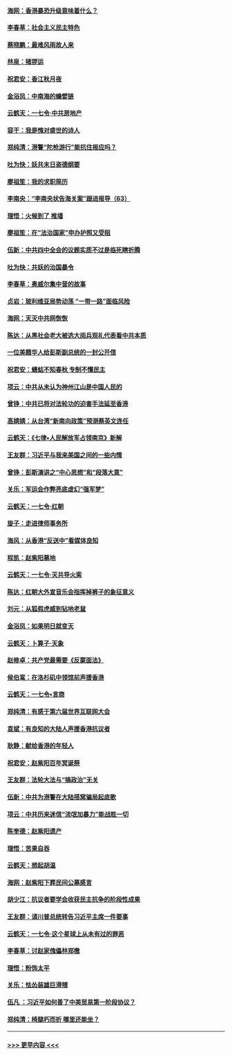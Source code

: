 #### [海网：香港暴恐升级意味着什么？](../pages/nsc993/n11635904.md?t=11071033) 
#### [李春草：社会主义民主特色](../pages/nsc993/n11634657.md?t=11071033) 
#### [蔡晓鹏：最难风雨故人来](../pages/nsc993/n11633145.md?t=11071033) 
#### [林泉：猪猡运](../pages/nsc993/n11631469.md?t=11071033) 
#### [祝君安：香江秋月夜](../pages/nsc993/n11631440.md?t=11071033) 
#### [金浴凤：中南海的蟾嬖链](../pages/nsc993/n11631290.md?t=11071033) 
#### [云鹤天：一七令·中共房地产](../pages/nsc993/n11630084.md?t=11071033) 
#### [容干：我是愧对盛世的诗人](../pages/nsc993/n11630059.md?t=11071033) 
#### [郑纯清：港警“陀枪游行”能抗住报应吗？](../pages/nsc993/n11629999.md?t=11071033) 
#### [吐为快：妖共末日盗德纲要](../pages/nsc993/n11628610.md?t=11071033) 
#### [廖祖笙：我的求职简历](../pages/nsc993/n11628492.md?t=11071033) 
#### [李南央：“李南央状告海关案”跟进报导（63）](../pages/nsc993/n11627039.md?t=11071033) 
#### [理悟：火候到了 推墙](../pages/nsc993/n11626917.md?t=11071033) 
#### [廖祖笙：在“法治国家”申办护照又受阻](../pages/nsc993/n11626500.md?t=11071033) 
#### [伍新：中共四中全会的议题实质不过是临死瞎折腾](../pages/nsc993/n11621774.md?t=11071033) 
#### [吐为快：共妖的治国暴令](../pages/nsc993/n11621401.md?t=11071033) 
#### [李春草：奥威尔集中营的故事](../pages/nsc993/n11621373.md?t=11071033) 
#### [贞岩：玻利维亚局势动荡 “一带一路”面临风险](../pages/nsc993/n11619480.md?t=11071033) 
#### [海网：天灭中共网恢恢](../pages/nsc993/n11618261.md?t=11071033) 
#### [陈达：从黑社会老大被选大阅兵观礼代表看中共本质](../pages/nsc993/n11618229.md?t=11071033) 
#### [一位美籍华人给彭斯副总统的一封公开信](../pages/nsc993/n11616906.md?t=11071033) 
#### [祝君安：蟪蛄不知春秋  专制不懂民主](../pages/nsc993/n11616882.md?t=11071033) 
#### [项云：中共从未认为神州江山是中国人民的](../pages/nsc993/n11616763.md?t=11071033) 
#### [曾铮：中共已将对法轮功的迫害手法延至香港](../pages/nsc993/n11616561.md?t=11071033) 
#### [高婧婧：从台湾“新南向政策”预测蔡英文连任](../pages/nsc993/n11616518.md?t=11071033) 
#### [云鹤天：《七律▪人民解放军占领南京》新解](../pages/nsc993/n11616490.md?t=11071033) 
#### [王友群：习近平与我来美国之间的一些内情](../pages/nsc993/n11615052.md?t=11071033) 
#### [曾铮：彭斯演讲之“中心思想”和“段落大意”](../pages/nsc993/n11615020.md?t=11071033) 
#### [关乐：军运会作弊亮底虚幻“强军梦”](../pages/nsc993/n11615008.md?t=11071033) 
#### [云鹤天：一七令‧红朝](../pages/nsc993/n11615000.md?t=11071033) 
#### [旋子：走进律师事务所](../pages/nsc993/n11614894.md?t=11071033) 
#### [海风：从香港“反送中”看媒体良知](../pages/nsc993/n11614480.md?t=11071033) 
#### [程凯：赵紫阳墓地](../pages/nsc993/n11614464.md?t=11071033) 
#### [云鹤天：一七令‧灭共导火索](../pages/nsc993/n11613471.md?t=11071033) 
#### [陈达：红朝大外宣音乐会指挥掉裤子的象征意义](../pages/nsc993/n11613456.md?t=11071033) 
#### [刘元：从狐假虎威到钻地老鼠](../pages/nsc993/n11612832.md?t=11071033) 
#### [金浴凤：如果明日就变天](../pages/nsc993/n11611135.md?t=11071033) 
#### [云鹤天：卜算子‧天象](../pages/nsc993/n11609023.md?t=11071033) 
#### [赵修卓：共产党最需要《反蒙面法》](../pages/nsc993/n11608006.md?t=11071033) 
#### [侯伯鸾：在洛杉矶中领馆前声援香港](../pages/nsc993/n11607802.md?t=11071033) 
#### [云鹤天：一七令•言商](../pages/nsc993/n11606248.md?t=11071033) 
#### [郑纯清：有感于第六届世界互联网大会](../pages/nsc993/n11604718.md?t=11071033) 
#### [袁斌：有良知的大陆人声援香港抗议者](../pages/nsc993/n11603673.md?t=11071033) 
#### [耿静：献给香港的年轻人](../pages/nsc993/n11602462.md?t=11071033) 
#### [祝君安：赵紫阳百年冥诞祭](../pages/nsc993/n11601386.md?t=11071033) 
#### [王友群：法轮大法与“搞政治”无关](../pages/nsc993/n11601658.md?t=11071033) 
#### [伍新：中共为港警在大陆搭窝骗局起底歌](../pages/nsc993/n11601536.md?t=11071033) 
#### [项云：中共历来迷信“流氓加暴力”能战胜一切](../pages/nsc993/n11601496.md?t=11071033) 
#### [陈奎德：赵紫阳遗产](../pages/nsc993/n11601444.md?t=11071033) 
#### [理悟：苦果自吞](../pages/nsc993/n11601385.md?t=11071033) 
#### [云鹤天：想起胡温](../pages/nsc993/n11600033.md?t=11071033) 
#### [海网：赵紫阳下葬民间公墓感言](../pages/nsc993/n11600021.md?t=11071033) 
#### [胡少江：抗议者要学会收获民主抗争的阶段性成果](../pages/nsc993/n11599626.md?t=11071033) 
#### [王友群：请川普总统转告习近平主席一件要事](../pages/nsc993/n11599533.md?t=11071033) 
#### [云鹤天：一七令‧这个星球上从未有过的罪恶](../pages/nsc993/n11598881.md?t=11071033) 
#### [李春草：讨赵家傀儡林郑檄](../pages/nsc993/n11598789.md?t=11071033) 
#### [理悟：粉饰太平](../pages/nsc993/n11598776.md?t=11071033) 
#### [关乐：怯怂装雄巨滑稽](../pages/nsc993/n11598767.md?t=11071033) 
#### [伍凡 ：习近平如何善了中美贸易第一阶段协议？](../pages/nsc993/n11596305.md?t=11071033) 
#### [郑纯清：椅腿朽而折 哪里还能坐？](../pages/nsc993/n11596273.md?t=11071033) 

----
#### [ >>> 更早内容 <<< ](../indexes/nsc993-earlier.md)
